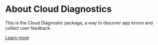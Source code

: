 # About Cloud Diagnostics

This is the Cloud Diagnostic package, a way to discover app errors and collect user feedback.

[Learn more](https://unitytech.github.io/clouddiagnostics/index.html)
